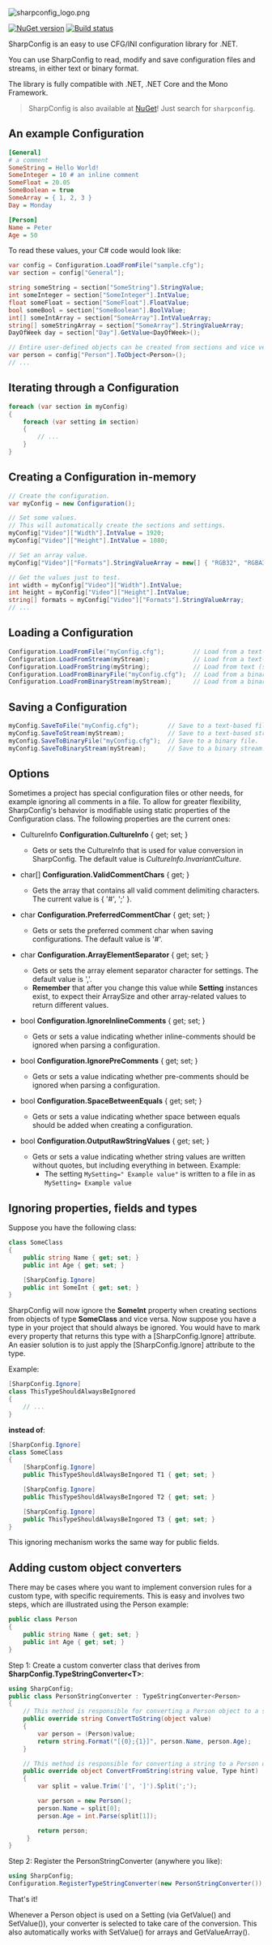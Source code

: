 ![sharpconfig_logo.png](SharpConfigLogo.png)

[![NuGet version](https://buildstats.info/nuget/sharpconfig)](https://www.nuget.org/packages/sharpconfig)
[![Build status](https://img.shields.io/appveyor/ci/cemdervis/SharpConfig/master.svg)](https://ci.appveyor.com/project/cemdervis/SharpConfig)

SharpConfig is an easy to use CFG/INI configuration library for .NET.

You can use SharpConfig to read, modify and save configuration files and streams, in either text or binary format.

The library is fully compatible with .NET, .NET Core and the Mono Framework.

> SharpConfig is also available at [NuGet](https://www.nuget.org/packages/sharpconfig/)! Just search for `sharpconfig`. 


An example Configuration
---

```ini
[General]
# a comment
SomeString = Hello World!
SomeInteger = 10 # an inline comment
SomeFloat = 20.05
SomeBoolean = true
SomeArray = { 1, 2, 3 }
Day = Monday

[Person]
Name = Peter
Age = 50
```

To read these values, your C# code would look like:
```csharp
var config = Configuration.LoadFromFile("sample.cfg");
var section = config["General"];

string someString = section["SomeString"].StringValue;
int someInteger = section["SomeInteger"].IntValue;
float someFloat = section["SomeFloat"].FloatValue;
bool someBool = section["SomeBoolean"].BoolValue;
int[] someIntArray = section["SomeArray"].IntValueArray;
string[] someStringArray = section["SomeArray"].StringValueArray;
DayOfWeek day = section["Day"].GetValue<DayOfWeek>();

// Entire user-defined objects can be created from sections and vice versa.
var person = config["Person"].ToObject<Person>();
// ...
```

Iterating through a Configuration
---

```csharp
foreach (var section in myConfig)
{
    foreach (var setting in section)
    {
        // ...
    }
}
```

Creating a Configuration in-memory
---

```csharp
// Create the configuration.
var myConfig = new Configuration();

// Set some values.
// This will automatically create the sections and settings.
myConfig["Video"]["Width"].IntValue = 1920;
myConfig["Video"]["Height"].IntValue = 1080;

// Set an array value.
myConfig["Video"]["Formats"].StringValueArray = new[] { "RGB32", "RGBA32" };

// Get the values just to test.
int width = myConfig["Video"]["Width"].IntValue;
int height = myConfig["Video"]["Height"].IntValue;
string[] formats = myConfig["Video"]["Formats"].StringValueArray;
// ...
```

Loading a Configuration
---

```csharp
Configuration.LoadFromFile("myConfig.cfg");        // Load from a text-based file.
Configuration.LoadFromStream(myStream);            // Load from a text-based stream.
Configuration.LoadFromString(myString);            // Load from text (source code).
Configuration.LoadFromBinaryFile("myConfig.cfg");  // Load from a binary file.
Configuration.LoadFromBinaryStream(myStream);      // Load from a binary stream.
```

Saving a Configuration
---

```csharp
myConfig.SaveToFile("myConfig.cfg");        // Save to a text-based file.
myConfig.SaveToStream(myStream);            // Save to a text-based stream.
myConfig.SaveToBinaryFile("myConfig.cfg");  // Save to a binary file.
myConfig.SaveToBinaryStream(myStream);      // Save to a binary stream.
```

Options
---

Sometimes a project has special configuration files or other needs, for example ignoring all comments in a file.
To allow for greater flexibility, SharpConfig's behavior is modifiable using static properties of the Configuration class.
The following properties are the current ones:

* CultureInfo **Configuration.CultureInfo** { get; set; }
  * Gets or sets the CultureInfo that is used for value conversion in SharpConfig. The default value is _CultureInfo.InvariantCulture_.
  
* char[] **Configuration.ValidCommentChars** { get; }
  * Gets the array that contains all valid comment delimiting characters. The current value is { '#', ';' }.

* char **Configuration.PreferredCommentChar** { get; set; }
  * Gets or sets the preferred comment char when saving configurations. The default value is '#'.

* char **Configuration.ArrayElementSeparator** { get; set; }
  * Gets or sets the array element separator character for settings. The default value is ','.
  * **Remember** that after you change this value while **Setting** instances exist, to expect their ArraySize and other array-related values to return different values.

* bool **Configuration.IgnoreInlineComments** { get; set; }
  * Gets or sets a value indicating whether inline-comments should be ignored when parsing a configuration.

* bool **Configuration.IgnorePreComments** { get; set; }
  * Gets or sets a value indicating whether pre-comments should be ignored when parsing a configuration.

* bool **Configuration.SpaceBetweenEquals** { get; set; }
  * Gets or sets a value indicating whether space between equals should be added when creating a configuration.
  
* bool **Configuration.OutputRawStringValues** { get; set; }
  * Gets or sets a value indicating whether string values are written without quotes, but including everything in between. Example:
    * The setting `MySetting=" Example value"` is written to a file in as `MySetting= Example value`
    

Ignoring properties, fields and types
---

Suppose you have the following class:
```csharp
class SomeClass
{
    public string Name { get; set; }
    public int Age { get; set; }

    [SharpConfig.Ignore]
    public int SomeInt { get; set; }
}
```

SharpConfig will now ignore the **SomeInt** property when creating sections from objects of type **SomeClass** and vice versa.
Now suppose you have a type in your project that should always be ignored.
You would have to mark every property that returns this type with a [SharpConfig.Ignore] attribute.
An easier solution is to just apply the [SharpConfig.Ignore] attribute to the type.

Example:
```csharp
[SharpConfig.Ignore]
class ThisTypeShouldAlwaysBeIgnored
{
    // ...
}
```
**instead of**:
```csharp
[SharpConfig.Ignore]
class SomeClass
{
    [SharpConfig.Ignore]
    public ThisTypeShouldAlwaysBeIngored T1 { get; set; }

    [SharpConfig.Ignore]
    public ThisTypeShouldAlwaysBeIngored T2 { get; set; }

    [SharpConfig.Ignore]
    public ThisTypeShouldAlwaysBeIngored T3 { get; set; }
}
```

This ignoring mechanism works the same way for public fields.


Adding custom object converters
---

There may be cases where you want to implement conversion rules for a custom type, with specific requirements.
This is easy and involves two steps, which are illustrated using the Person example:

```csharp
public class Person
{
    public string Name { get; set; }
    public int Age { get; set; }
}
```

Step 1: Create a custom converter class that derives from **SharpConfig.TypeStringConverter\<T\>**:

```csharp
using SharpConfig;
public class PersonStringConverter : TypeStringConverter<Person>
{
    // This method is responsible for converting a Person object to a string.
    public override string ConvertToString(object value)
    {
        var person = (Person)value;
        return string.Format("[{0};{1}]", person.Name, person.Age);
    }

    // This method is responsible for converting a string to a Person object.
    public override object ConvertFromString(string value, Type hint)
    {
        var split = value.Trim('[', ']').Split(';');

        var person = new Person();
        person.Name = split[0];
        person.Age = int.Parse(split[1]);

        return person;
     }
}
```

Step 2: Register the PersonStringConverter (anywhere you like):

```csharp
using SharpConfig;
Configuration.RegisterTypeStringConverter(new PersonStringConverter());
```

That's it!

Whenever a Person object is used on a Setting (via GetValue() and SetValue()), your converter is
selected to take care of the conversion.
This also automatically works with SetValue() for arrays and GetValueArray().

